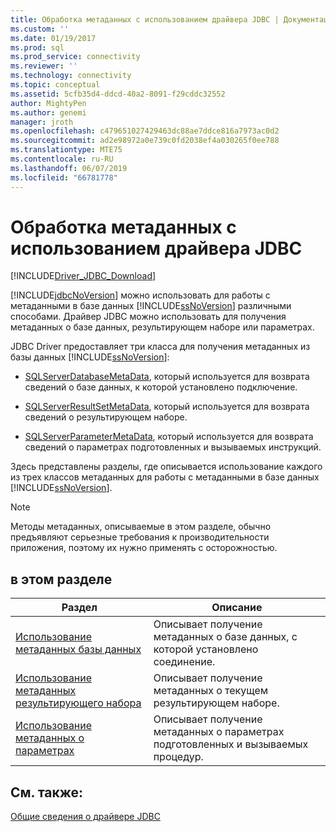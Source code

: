 ```yaml
---
title: Обработка метаданных с использованием драйвера JDBC | Документация Майкрософт
ms.custom: ''
ms.date: 01/19/2017
ms.prod: sql
ms.prod_service: connectivity
ms.reviewer: ''
ms.technology: connectivity
ms.topic: conceptual
ms.assetid: 5cfb35d4-ddcd-40a2-8091-f29cddc32552
author: MightyPen
ms.author: genemi
manager: jroth
ms.openlocfilehash: c479651027429463dc88ae7ddce816a7973ac0d2
ms.sourcegitcommit: ad2e98972a0e739c0fd2038ef4a030265f0ee788
ms.translationtype: MTE75
ms.contentlocale: ru-RU
ms.lasthandoff: 06/07/2019
ms.locfileid: "66781778"
---
```

# <a name="handling-metadata-with-the-jdbc-driver"></a>Обработка метаданных с использованием драйвера JDBC
[!INCLUDE[Driver_JDBC_Download](../../includes/driver_jdbc_download.md)]

  [!INCLUDE[jdbcNoVersion](../../includes/jdbcnoversion_md.md)] можно использовать для работы с метаданными в базе данных [!INCLUDE[ssNoVersion](../../includes/ssnoversion-md.md)] различными способами. Драйвер JDBC можно использовать для получения метаданных о базе данных, результирующем наборе или параметрах.  
  
 JDBC Driver предоставляет три класса для получения метаданных из базы данных [!INCLUDE[ssNoVersion](../../includes/ssnoversion-md.md)]:  
  
-   [SQLServerDatabaseMetaData](../../connect/jdbc/reference/sqlserverdatabasemetadata-class.md), который используется для возврата сведений о базе данных, к которой установлено подключение.  
  
-   [SQLServerResultSetMetaData](../../connect/jdbc/reference/sqlserverresultsetmetadata-class.md), который используется для возврата сведений о результирующем наборе.  
  
-   [SQLServerParameterMetaData](../../connect/jdbc/reference/sqlserverparametermetadata-class.md), который используется для возврата сведений о параметрах подготовленных и вызываемых инструкций.  
  
 Здесь представлены разделы, где описывается использование каждого из трех классов метаданных для работы с метаданными в базе данных [!INCLUDE[ssNoVersion](../../includes/ssnoversion-md.md)].  
  
> [!NOTE]  
>  Методы метаданных, описываемые в этом разделе, обычно предъявляют серьезные требования к производительности приложения, поэтому их нужно применять с осторожностью.  
  
## <a name="in-this-section"></a>в этом разделе  
  
|Раздел|Описание|  
|-----------|-----------------|  
|[Использование метаданных базы данных](../../connect/jdbc/using-database-metadata.md)|Описывает получение метаданных о базе данных, с которой установлено соединение.|  
|[Использование метаданных результирующего набора](../../connect/jdbc/using-result-set-metadata.md)|Описывает получение метаданных о текущем результирующем наборе.|  
|[Использование метаданных о параметрах](../../connect/jdbc/using-parameter-metadata.md)|Описывает получение метаданных о параметрах подготовленных и вызываемых процедур.|  
  
## <a name="see-also"></a>См. также:  
 [Общие сведения о драйвере JDBC](../../connect/jdbc/overview-of-the-jdbc-driver.md)  
  
  

